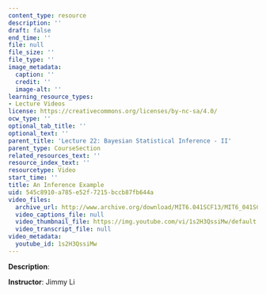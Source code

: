 ```yaml
---
content_type: resource
description: ''
draft: false
end_time: ''
file: null
file_size: ''
file_type: ''
image_metadata:
  caption: ''
  credit: ''
  image-alt: ''
learning_resource_types:
- Lecture Videos
license: https://creativecommons.org/licenses/by-nc-sa/4.0/
ocw_type: ''
optional_tab_title: ''
optional_text: ''
parent_title: 'Lecture 22: Bayesian Statistical Inference - II'
parent_type: CourseSection
related_resources_text: ''
resource_index_text: ''
resourcetype: Video
start_time: ''
title: An Inference Example
uid: 545c8910-a785-e52f-7215-bccb87fb644a
video_files:
  archive_url: http://www.archive.org/download/MIT6.041SCF13/MIT6_041SCF13_An_Inference_Example_300k.mp4
  video_captions_file: null
  video_thumbnail_file: https://img.youtube.com/vi/1s2H3QssiMw/default.jpg
  video_transcript_file: null
video_metadata:
  youtube_id: 1s2H3QssiMw
---
```

**Description**:

**Instructor**: Jimmy Li